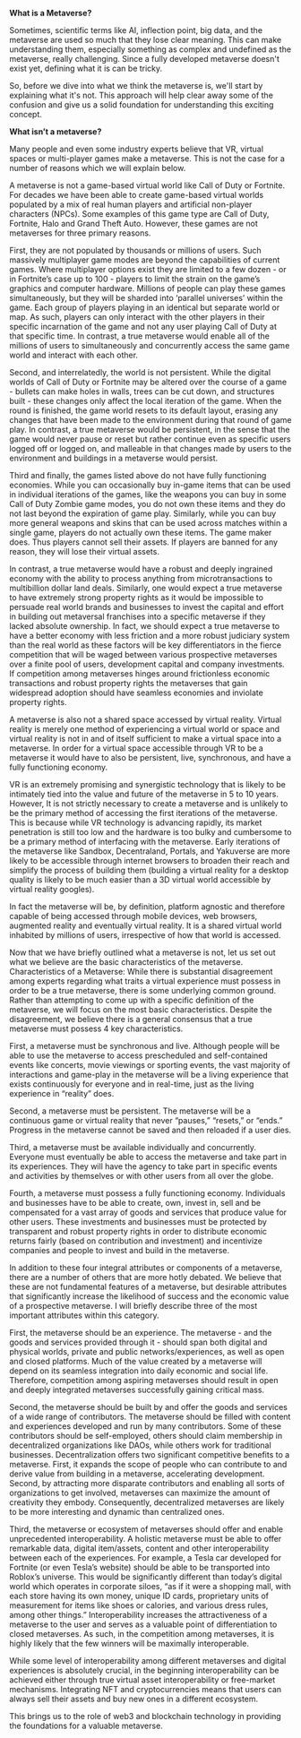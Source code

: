 **What is a Metaverse?**

Sometimes, scientific terms like AI, inflection point, big data, and the metaverse are used so much that they lose clear meaning. This can make understanding them, especially something as complex and undefined as the metaverse, really challenging. Since a fully developed metaverse doesn't exist yet, defining what it is can be tricky.


So, before we dive into what we think the metaverse is, we'll start by explaining what it's not. This approach will help clear away some of the confusion and give us a solid foundation for understanding this exciting concept.

**What isn’t a metaverse?**

Many people and even some industry experts believe that VR, virtual spaces or multi-player games make a metaverse. This is not the case for a number of reasons which we will explain below.

A metaverse is not a game-based virtual world like Call of Duty or Fortnite. For decades we have been able to create game-based virtual worlds populated by a mix of real human players and artificial non-player characters (NPCs). Some examples of this game type are Call of Duty, Fortnite, Halo and Grand Theft Auto. However, these games are not metaverses for three primary reasons.

First, they are not populated by thousands or millions of users. Such massively multiplayer game modes are beyond the capabilities of current games. Where multiplayer options exist they are limited to a few dozen - or in Fortnite’s case up to 100 - players to limit the strain on the game’s graphics and computer hardware. Millions of people can play these games simultaneously, but they will be sharded into ‘parallel universes’ within the game. Each group of players playing in an identical but separate world or map. As such, players can only interact with the other players in their specific incarnation of the game and not any user playing Call of Duty at that specific time. In contrast, a true metaverse would enable all of the millions of users to simultaneously and concurrently access the same game world and interact with each other.

Second, and interrelatedly, the world is not persistent. While the digital worlds of Call of Duty or Fortnite may be altered over the course of a game - bullets can make holes in walls, trees can be cut down, and structures built - these changes only affect the local iteration of the game. When the round is finished, the game world resets to its default layout, erasing any changes that have been made to the environment during that round of game play. In contrast, a true metaverse would be persistent, in the sense that the game would never pause or reset but rather continue even as specific users logged off or logged on, and malleable in that changes made by users to the environment and buildings in a metaverse would persist.

Third and finally, the games listed above do not have fully functioning economies. While you can occasionally buy in-game items that can be used in individual iterations of the games, like the weapons you can buy in some Call of Duty Zombie game modes, you do not own these items and they do not last beyond the expiration of game play. Similarly, while you can buy more general weapons and skins that can be used across matches within a single game, players do not actually own these items. The game maker does. Thus players cannot sell their assets. If players are banned for any reason, they will lose their virtual assets.

In contrast, a true metaverse would have a robust and deeply ingrained economy with the ability to process anything from microtransactions to multibillion dollar land deals. Similarly, one would expect a true metaverse to have extremely strong property rights as it would be impossible to persuade real world brands and businesses to invest the capital and effort in building out metaversal franchises into a specific metaverse if they lacked absolute ownership. In fact, we should expect a true metaverse to have a better economy with less friction and a more robust judiciary system than the real world as these factors will be key differentiators in the fierce competition that will be waged between various prospective metaverses over a finite pool of users, development capital and company investments. If competition among metaverses hinges around frictionless economic transactions and robust property rights the metaverses that gain widespread adoption should have seamless economies and inviolate property rights.

A metaverse is also not a shared space accessed by virtual reality. Virtual reality is merely one method of experiencing a virtual world or space and virtual reality is not in and of itself sufficient to make a virtual space into a metaverse. In order for a virtual space accessible through VR to be a metaverse it would have to also be persistent, live, synchronous, and have a fully functioning economy.

VR is an extremely promising and synergistic technology that is likely to be intimately tied into the value and future of the metaverse in 5 to 10 years. However, It is not strictly necessary to create a metaverse and is unlikely to be the primary method of accessing the first iterations of the metaverse. This is because while VR technology is advancing rapidly, its market penetration is still too low and the hardware is too bulky and cumbersome to be a primary method of interfacing with the metaverse. Early iterations of the metaverse like Sandbox, Decentraland, Portals, and Yakuverse are more likely to be accessible through internet browsers to broaden their reach and simplify the process of building them (building a virtual reality for a desktop quality is likely to be much easier than a 3D virtual world accessible by virtual reality googles).

In fact the metaverse will be, by definition, platform agnostic and therefore capable of being accessed through mobile devices, web browsers, augmented reality and eventually virtual reality. It is a shared virtual world inhabited by millions of users, irrespective of how that world is accessed.

Now that we have briefly outlined what a metaverse is not, let us set out what we believe are the basic characteristics of the metaverse.
Characteristics of a Metaverse:
While there is substantial disagreement among experts regarding what traits a virtual experience must possess in order to be a true metaverse, there is some underlying common ground. Rather than attempting to come up with a specific definition of the metaverse, we will focus on the most basic characteristics. Despite the disagreement, we believe there is a general consensus that a true metaverse must possess 4 key characteristics.

First, a metaverse must be synchronous and live. Although people will be able to use the metaverse to access prescheduled and self-contained events like concerts, movie viewings or sporting events, the vast majority of interactions and game-play in the metaverse will be a living experience that exists continuously for everyone and in real-time, just as the living experience in “reality” does.

Second, a metaverse must be persistent. The metaverse will be a continuous game or virtual reality that never “pauses,” “resets,” or “ends.” Progress in the metaverse cannot be saved and then reloaded if a user dies.

Third, a metaverse must be available individually and concurrently. Everyone must eventually be able to access the metaverse and take part in its experiences. They will have the agency to take part in specific events and activities by themselves or with other users from all over the globe.

Fourth, a metaverse must possess a fully functioning economy. Individuals and businesses have to be able to create, own, invest in, sell and be compensated for a vast array of goods and services that produce value for other users. These investments and businesses must be protected by transparent and robust property rights in order to distribute economic returns fairly (based on contribution and investment) and incentivize companies and people to invest and build in the metaverse.

In addition to these four integral attributes or components of a metaverse, there are a number of others that are more hotly debated. We believe that these are not fundamental features of a metaverse, but desirable attributes that significantly increase the likelihood of success and the economic value of a prospective metaverse. I will briefly describe three of the most important attributes within this category.

First, the metaverse should be an experience. The metaverse - and the goods and services provided through it - should span both digital and physical worlds, private and public networks/experiences, as well as open and closed platforms. Much of the value created by a metaverse will depend on its seamless integration into daily economic and social life. Therefore, competition among aspiring metaverses should result in open and deeply integrated metaverses successfully gaining critical mass.

Second, the metaverse should be built by and offer the goods and services of a wide range of contributors. The metaverse should be filled with content and experiences developed and run by many contributors. Some of these contributors should be self-employed, others should claim membership in decentralized organizations like DAOs, while others work for traditional businesses. Decentralization offers two significant competitive benefits to a metaverse. First, it expands the scope of people who can contribute to and derive value from building in a metaverse, accelerating development. Second, by attracting more disparate contributors and enabling all sorts of organizations to get involved, metaverses can maximize the amount of creativity they embody. Consequently, decentralized metaverses are likely to be more interesting and dynamic than centralized ones.

Third, the metaverse or ecosystem of metaverses should offer and enable unprecedented interoperability. A holistic metaverse must be able to offer remarkable data, digital item/assets, content and other interoperability between each of the experiences. For example, a Tesla car developed for Fortnite (or even Tesla’s website) should be able to be transported into Roblox’s universe. This would be significantly different than today’s digital world which operates in corporate siloes, “as if it were a shopping mall, with each store having its own money, unique ID cards, proprietary units of measurement for items like shoes or calories, and various dress rules, among other things.” Interoperability increases the attractiveness of a metaverse to the user and serves as a valuable point of differentiation to closed metaverses. As such, in the competition among metaverses, it is highly likely that the few winners will be maximally interoperable.

While some level of interoperability among different metaverses and digital experiences is absolutely crucial, in the beginning interoperability can be achieved either through true virtual asset interoperability or free-market mechanisms. Integrating NFT and cryptocurrencies means that users can always sell their assets and buy new ones in a different ecosystem. 

This brings us to the role of web3 and blockchain technology in providing the foundations for a valuable metaverse.
